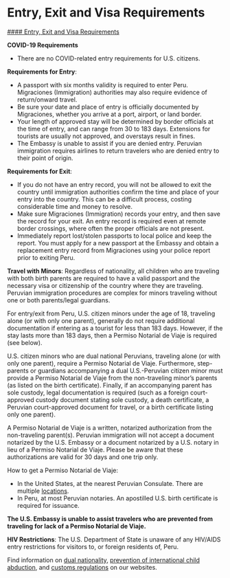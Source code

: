 # Entry, Exit and Visa Requirements

[#### Entry, Exit and Visa Requirements](javascript:void(0); "Entry, Exit and Visa Requirements")

**COVID-19 Requirements**

* There are no COVID-related entry requirements for U.S. citizens.

**Requirements for Entry**:

* A passport with six months validity is required to enter Peru. Migraciones (Immigration) authorities may also require evidence of return/onward travel.
* Be sure your date and place of entry is officially documented by Migraciones, whether you arrive at a port, airport, or land border.
* Your length of approved stay will be determined by border officials at the time of entry, and can range from 30 to 183 days. Extensions for tourists are usually not approved, and overstays result in fines.
* The Embassy is unable to assist if you are denied entry. Peruvian immigration requires airlines to return travelers who are denied entry to their point of origin.

**Requirements for Exit**:

* If you do not have an entry record, you will not be allowed to exit the country until immigration authorities confirm the time and place of your entry into the country. This can be a difficult process, costing considerable time and money to resolve.
* Make sure Migraciones (Immigration) records your entry, and then save the record for your exit. An entry record is required even at remote border crossings, where often the proper officials are not present.
* Immediately report lost/stolen passports to local police and keep the report. You must apply for a new passport at the Embassy and obtain a replacement entry record from Migraciones using your police report prior to exiting Peru.

**Travel with Minors**: Regardless of nationality, all children who are traveling with both birth parents are required to have a valid passport and the necessary visa or citizenship of the country where they are traveling. Peruvian immigration procedures are complex for minors traveling without one or both parents/legal guardians.

For entry/exit from Peru, U.S. citizen minors under the age of 18, traveling alone (or with only one parent), generally do not require additional documentation if entering as a tourist for less than 183 days. However, if the stay lasts more than 183 days, then a Permiso Notarial de Viaje is required (see below).

U.S. citizen minors who are dual national Peruvians, traveling alone (or with only one parent), require a Permiso Notarial de Viaje. Furthermore, step-parents or guardians accompanying a dual U.S.-Peruvian citizen minor must provide a Permiso Notarial de Viaje from the non-traveling minor’s parents (as listed on the birth certificate). Finally, if an accompanying parent has sole custody, legal documentation is required (such as a foreign court-approved custody document stating sole custody, a death certificate, a Peruvian court-approved document for travel, or a birth certificate listing only one parent).

A Permiso Notarial de Viaje is a written, notarized authorization from the non-traveling parent(s). Peruvian immigration will not accept a document notarized by the U.S. Embassy or a document notarized by a U.S. notary in lieu of a Permiso Notarial de Viaje. Please be aware that these authorizations are valid for 30 days and one trip only.

How to get a Permiso Notarial de Viaje:

* In the United States, at the nearest Peruvian Consulate. There are multiple [locations](http://www.consulado.pe/paginas/Inicio.aspx).
* In Peru, at most Peruvian notaries. An apostilled U.S. birth certificate is required for issuance.

**The U.S. Embassy is unable to assist travelers who are prevented from traveling for lack of a Permiso Notarial de Viaje.**

**HIV Restrictions**: The U.S. Department of State is unaware of any HIV/AIDS entry restrictions for visitors to, or foreign residents of, Peru.

Find information on [dual nationality](https://travel.state.gov/content/travel/en/international-travel/before-you-go/travelers-with-special-considerations/Dual-Nationality-Travelers.html), [prevention of international child abduction](https://travel.state.gov/content/travel/en/International-Parental-Child-Abduction/prevention/stopping-abduction-in-progress.html), and [customs regulations](https://travel.state.gov/content/travel/en/international-travel/before-you-go/customs-and-import.html) on our websites.